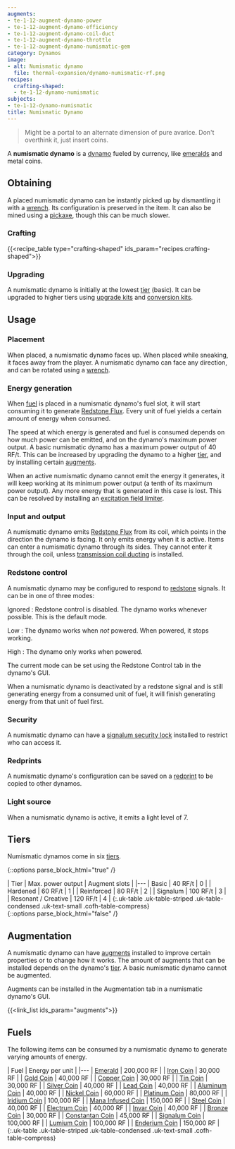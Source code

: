 ```yaml
---
augments:
- te-1-12-augment-dynamo-power
- te-1-12-augment-dynamo-efficiency
- te-1-12-augment-dynamo-coil-duct
- te-1-12-augment-dynamo-throttle
- te-1-12-augment-dynamo-numismatic-gem
category: Dynamos
image:
- alt: Numismatic dynamo
  file: thermal-expansion/dynamo-numismatic-rf.png
recipes:
  crafting-shaped:
  - te-1-12-dynamo-numismatic
subjects:
- te-1-12-dynamo-numismatic
title: Numismatic Dynamo
---
```


> Might be a portal to an alternate dimension of pure avarice. Don't overthink
> it, just insert coins.


A **numismatic dynamo** is a [dynamo](../dynamos/) fueled by currency, like
[emeralds](https://minecraft.gamepedia.com/Emerald) and metal coins.


Obtaining
---------

A placed numismatic dynamo can be instantly picked up by dismantling it with a
[wrench](../../wrenches/). Its configuration is preserved in the item. It can
also be mined using a [pickaxe](https://minecraft.gamepedia.com/Pickaxe), though
this can be much slower.

### Crafting
{{<recipe_table type="crafting-shaped" ids_param="recipes.crafting-shaped">}}

### Upgrading
A numismatic dynamo is initially at the lowest [tier](#tiers) (basic). It can be
upgraded to higher tiers using [upgrade kits](../../thermal-foundation/upgrade-kits/) and
[conversion kits](../../thermal-foundation/conversion-kits/).


Usage
-----

### Placement
When placed, a numismatic dynamo faces up. When placed while sneaking, it faces
away from the player. A numismatic dynamo can face any direction, and can be
rotated using a [wrench](../../wrenches/).

### Energy generation
When [fuel](#fuels) is placed in a numismatic dynamo's fuel slot, it will start
consuming it to generate [Redstone Flux](/docs/redstone-flux/). Every unit of
fuel yields a certain amount of energy when consumed.

The speed at which energy is generated and fuel is consumed depends on how much
power can be emitted, and on the dynamo's maximum power output. A basic
numismatic dynamo has a maximum power output of 40 RF/t. This can be increased
by upgrading the dynamo to a higher [tier](#tiers), and by installing certain
[augments](#augmentation).

When an active numismatic dynamo cannot emit the energy it generates, it will
keep working at its minimum power output (a tenth of its maximum power output).
Any more energy that is generated in this case is lost. This can be resolved by
installing an [excitation field
limiter](../augment-excitation-field-limiter/).

### Input and output
A numismatic dynamo emits [Redstone Flux](/docs/redstone-flux/) from its coil,
which points in the direction the dynamo is facing. It only emits energy when it
is active. Items can enter a numismatic dynamo through its sides. They cannot
enter it through the coil, unless [transmission coil
ducting](../augment-transmission-coil-ducting/) is installed.

### Redstone control
A numismatic dynamo may be configured to respond to
[redstone](https://minecraft.gamepedia.com/Redstone) signals. It can be in one
of three modes:

Ignored
: Redstone control is disabled. The dynamo works whenever possible. This is the
default mode.

Low
: The dynamo works when *not* powered. When powered, it stops working.

High
: The dynamo only works when powered.

The current mode can be set using the Redstone Control tab in the dynamo's GUI.

When a numismatic dynamo is deactivated by a redstone signal and is still
generating energy from a consumed unit of fuel, it will finish generating energy
from that unit of fuel first.

### Security
A numismatic dynamo can have a [signalum security
lock](../../thermal-foundation/signalum-security-lock/) installed to restrict who can access it.

### Redprints
A numismatic dynamo's configuration can be saved on a
[redprint](../../thermal-foundation/redprint/) to be copied to other dynamos.

### Light source
When a numismatic dynamo is active, it emits a light level of 7.


Tiers
-----

Numismatic dynamos come in six [tiers](../../thermal-foundation/tiers/).

{::options parse_block_html="true" /}
<div class="uk-overflow-container">
| Tier | Max. power output | Augment slots |
|---
| Basic | 40 RF/t | 0 |
| Hardened | 60 RF/t | 1 |
| Reinforced | 80 RF/t | 2 |
| Signalum | 100 RF/t | 3 |
| Resonant / Creative | 120 RF/t | 4 |
{:.uk-table .uk-table-striped .uk-table-condensed .uk-text-small .cofh-table-compress}
</div>
{::options parse_block_html="false" /}


Augmentation
------------

A numismatic dynamo can have [augments](../augments/) installed to improve
certain properties or to change how it works. The amount of augments that can be
installed depends on the dynamo's [tier](#tiers). A basic numismatic dynamo
cannot be augmented.

Augments can be installed in the Augmentation tab in a numismatic dynamo's GUI.

{{<link_list ids_param="augments">}}


Fuels
-----

The following items can be consumed by a numismatic dynamo to generate varying
amounts of energy.

| Fuel | Energy per unit |
|---
| [Emerald](https://minecraft.gamepedia.com/Emerald) | 200,000 RF |
| [Iron Coin](../../thermal-foundation/iron-coin/) | 30,000 RF |
| [Gold Coin](../../thermal-foundation/gold-coin/) | 40,000 RF |
| [Copper Coin](../../thermal-foundation/copper-coin/) | 30,000 RF |
| [Tin Coin](../../thermal-foundation/tin-coin/) | 30,000 RF |
| [Silver Coin](../../thermal-foundation/silver-coin/) | 40,000 RF |
| [Lead Coin](../../thermal-foundation/lead-coin/) | 40,000 RF |
| [Aluminum Coin](../../thermal-foundation/aluminum-coin/) | 40,000 RF |
| [Nickel Coin](../../thermal-foundation/nickel-coin/) | 60,000 RF |
| [Platinum Coin](../../thermal-foundation/platinum-coin/) | 80,000 RF |
| [Iridium Coin](../../thermal-foundation/iridium-coin/) | 100,000 RF |
| [Mana Infused Coin](../../thermal-foundation/mana-infused-coin/) | 150,000 RF |
| [Steel Coin](../../thermal-foundation/steel-coin/) | 40,000 RF |
| [Electrum Coin](../../thermal-foundation/electrum-coin/) | 40,000 RF |
| [Invar Coin](../../thermal-foundation/invar-coin/) | 40,000 RF |
| [Bronze Coin](../../thermal-foundation/bronze-coin/) | 30,000 RF |
| [Constantan Coin](../../thermal-foundation/constantan-coin/) | 45,000 RF |
| [Signalum Coin](../../thermal-foundation/signalum-coin/) | 100,000 RF |
| [Lumium Coin](../../thermal-foundation/lumium-coin/) | 100,000 RF |
| [Enderium Coin](../../thermal-foundation/enderium-coin/) | 150,000 RF |
{:.uk-table .uk-table-striped .uk-table-condensed .uk-text-small .cofh-table-compress}
